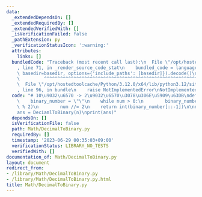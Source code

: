 ```yaml
---
data:
  _extendedDependsOn: []
  _extendedRequiredBy: []
  _extendedVerifiedWith: []
  _isVerificationFailed: false
  _pathExtension: py
  _verificationStatusIcon: ':warning:'
  attributes:
    links: []
  bundledCode: "Traceback (most recent call last):\n  File \"/opt/hostedtoolcache/Python/3.12.0/x64/lib/python3.12/site-packages/onlinejudge_verify/documentation/build.py\"\
    , line 71, in _render_source_code_stat\n    bundled_code = language.bundle(stat.path,\
    \ basedir=basedir, options={'include_paths': [basedir]}).decode()\n          \
    \         ^^^^^^^^^^^^^^^^^^^^^^^^^^^^^^^^^^^^^^^^^^^^^^^^^^^^^^^^^^^^^^^^^^^^^^^^^^^^^^^^^\n\
    \  File \"/opt/hostedtoolcache/Python/3.12.0/x64/lib/python3.12/site-packages/onlinejudge_verify/languages/python.py\"\
    , line 96, in bundle\n    raise NotImplementedError\nNotImplementedError\n"
  code: "# 10\u9032\u6570 -> 2\u9032\u6570\u3078\u306E\u5909\u63DB\ndef DeciamlToBinary(num):\n\
    \    binary_number = \"\"\n    while num > 0:\n        binary_number += str(num\
    \ % 2)\n        num //= 2\n    return int(binary_number[::-1])\n\nn = 1234567890\n\
    ans = DeciamlToBinary(n)\nprint(ans)"
  dependsOn: []
  isVerificationFile: false
  path: Math/DecimalToBinary.py
  requiredBy: []
  timestamp: '2023-06-29 00:35:03+09:00'
  verificationStatus: LIBRARY_NO_TESTS
  verifiedWith: []
documentation_of: Math/DecimalToBinary.py
layout: document
redirect_from:
- /library/Math/DecimalToBinary.py
- /library/Math/DecimalToBinary.py.html
title: Math/DecimalToBinary.py
---
```

